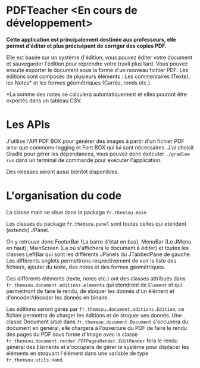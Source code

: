 # PDFTeacher <En cours de développement>

**Cette application est principalement destinée aux professeurs, elle permet d'éditer et plus précisépent de corriger des copies PDF.**

Elle est basée sur un système d'édition, vous pouvez éditer votre document et sauvegarder l'édition pour reprendre votre travil plus tard. Vous pouvez ensuite exporter le document sous la forme d'un nouveau fichier PDF.
Les éditions sont composés de plusieurs éléments : Les commentaires (Texte), les Notes* et les formes géométriques (Carrés, ronds etc.)

*La somme des notes se calculera automatiquement et elles pouront être exportés dans un tableau CSV.

# Les APIs

J'utilise l'API PDF BOX pour générer des images à partir d'un fichier PDF ainsi que commons-logging et Font BOX qui lui sont nécessaires.
J'ai choisit Gradle pour gérer les dépendances, vous pouvez donc éxécuter ``./gradlew run`` dans un terminal de commande pour exécuter l'application. 

Des releases seront aussi bientôt disponibles.

# L'organisation du code

La classe main se situe dans le package ``fr.themsou.main``

Les classes du package ``fr.themsou.panel`` sont toutes celles qui etendent (extends) JPanel.

On y retrouve donc FooterBar (La barre d'état en bas), MenuBar (Le JMenu en haut), MainScreen (La où s'affichera le document à éditer) et toutes les classes LeftBar<suffixe> qui sont les différents JPanels du JTabbedPane de gauche. Les différents onglets permettrons respectivement de voir la liste des fichiers, ajouter du texte, des notes et des formes géométriques.

Ces différents éléments (texte, notes etc.) ont des classes attribués dans ``fr.themsou.document.editions.elements`` qui etendront de ``Element`` et qui permettront de faire le rendu, de stoquer les donnés d'un élément et d'encoder/décoder les donnés en binaire.

Les éditions seront gérés par ``fr.themsou.document.editions.Edition``, ce fichier permettra de charger les éditions et de stoquer ses donnés. Une classe Document situé dans ``fr.themsou.document.Document`` s'occupera du document en général, elle chargera à l'ouverture du PDF de faire le rendu des pages du PDF sous forme d'Image avec la classe ``fr.themsou.document.render.PDFPagesRender``. ``EditRender`` fera le rendu général des Elements et s'occupera de gérer le système pour déplacer les éléments en stoquant l'élément dans une variable de type ``fr.themsou.utils.Hand``.